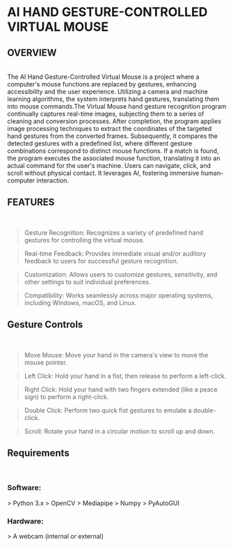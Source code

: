 
# AI HAND GESTURE-CONTROLLED VIRTUAL MOUSE

<h2>OVERVIEW</h2><br>
The AI Hand Gesture-Controlled Virtual Mouse is a project where a computer's mouse functions are replaced by gestures, enhancing accessibility and the user experience. Utilizing a camera and machine learning algorithms, the system interprets hand gestures, translating them into mouse commands.The Virtual Mouse hand gesture recognition program continually captures real-time images, subjecting them to a series of cleaning and conversion processes. After completion, the program applies image processing techniques to extract the coordinates of the targeted hand gestures from the converted frames. Subsequently, it compares the detected gestures with a predefined list, where different gesture combinations correspond to distinct mouse functions. If a match is found, the program executes the associated mouse function, translating it into an actual command for the user's machine. Users can navigate, click, and scroll without physical contact. It leverages AI, fostering immersive human-computer interaction.

<h2>FEATURES</h2><br>

> Gesture Recognition: Recognizes a variety of predefined hand gestures for controlling the virtual mouse.

> Real-time Feedback: Provides immediate visual and/or auditory feedback to users for successful gesture recognition.

> Customization: Allows users to customize gestures, sensitivity, and other settings to suit individual preferences.

> Compatibility: Works seamlessly across major operating systems, including Windows, macOS, and Linux.

<h2>Gesture Controls</h2><br>

> Move Mouse: Move your hand in the camera's view to move the mouse pointer.

> Left Click: Hold your hand in a fist, then release to perform a left-click.

> Right Click: Hold your hand with two fingers extended (like a peace sign) to perform a right-click.

> Double Click: Perform two quick fist gestures to emulate a double-click.

> Scroll: Rotate your hand in a circular motion to scroll up and down.

<h2>Requirements</h2><br>
<h3>Software:</h3>
> Python 3.x
> OpenCV
> Mediapipe
> Numpy
> PyAutoGUI

<h3>Hardware:</h3>
> A webcam (internal or external)
